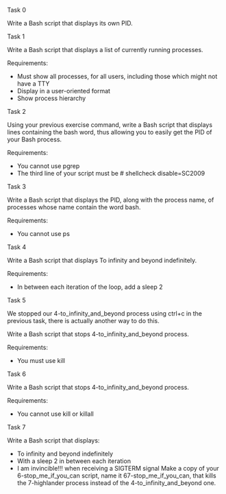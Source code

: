 Task 0

Write a Bash script that displays its own PID.

Task 1

Write a Bash script that displays a list of currently running processes.

Requirements:
* Must show all processes, for all users, including those which might not have a TTY
* Display in a user-oriented format
* Show process hierarchy

Task 2

Using your previous exercise command, write a Bash script that displays lines containing the bash word, thus allowing you to easily get the PID of your Bash process.

Requirements:
* You cannot use pgrep
* The third line of your script must be # shellcheck disable=SC2009

Task 3

Write a Bash script that displays the PID, along with the process name, of processes whose name contain the word bash.

Requirements:
* You cannot use ps

Task 4

Write a Bash script that displays To infinity and beyond indefinitely.

Requirements:
* In between each iteration of the loop, add a sleep 2

Task 5

We stopped our 4-to_infinity_and_beyond process using ctrl+c in the previous task, there is actually another way to do this.

Write a Bash script that stops 4-to_infinity_and_beyond process.

Requirements:
* You must use kill

Task 6

Write a Bash script that stops 4-to_infinity_and_beyond process.

Requirements:
* You cannot use kill or killall

Task 7

Write a Bash script that displays:
* To infinity and beyond indefinitely
* With a sleep 2 in between each iteration
* I am invincible!!! when receiving a SIGTERM signal
Make a copy of your 6-stop_me_if_you_can script, name it 67-stop_me_if_you_can, that kills the 7-highlander process instead of the 4-to_infinity_and_beyond one.
